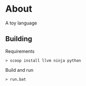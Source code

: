 # About

A toy language

## Building

Requirements

```
> scoop install llvm ninja python
```

Build and run

```
> run.bat
```
